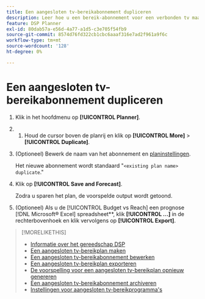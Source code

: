 ```yaml
---
title: Een aangesloten tv-bereikabonnement dupliceren
description: Leer hoe u een bereik-abonnement voor een verbonden tv maakt met behulp van de instellingen van een bestaand abonnement.
feature: DSP Planner
exl-id: 80dab57a-e56d-4a77-a1d5-c3e705f54fb9
source-git-commit: 8574d76fd322cb1cbc6aaaf316e7ad2f961a9f6c
workflow-type: tm+mt
source-wordcount: '128'
ht-degree: 0%

---
```


# Een aangesloten tv-bereikabonnement dupliceren

1. Klik in het hoofdmenu op **[!UICONTROL Planner]**.

1. 
   1. Houd de cursor boven de planrij en klik op **[!UICONTROL More]** > **[!UICONTROL Duplicate]**.

1. (Optioneel) Bewerk de naam van het abonnement en [planinstellingen](planner-settings.md).

   Het nieuwe abonnement wordt standaard &quot;`<existing plan name> duplicate`.&quot;

1. Klik op **[!UICONTROL Save and Forecast]**.

   Zodra u sparen het plan, de voorspelde output wordt getoond.

1. (Optioneel) Als u de [!UICONTROL Budget vs Reach] een prognose [!DNL Microsoft® Excel] spreadsheet**, klik **[!UICONTROL ...]** in de rechterbovenhoek en klik vervolgens op **[!UICONTROL Export]**.

>[!MORELIKETHIS]
>
>* [Informatie over het gereedschap DSP](planner-about.md)
>* [Een aangesloten tv-bereikplan maken](planner-create.md)
>* [Een aangesloten tv-bereikabonnement bewerken](planner-edit.md)
>* [Een aangesloten tv-bereikplan exporteren](planner-export.md)
>* [De voorspelling voor een aangesloten tv-bereikplan opnieuw genereren](planner-forecast.md)
>* [Een aangesloten tv-bereikabonnement archiveren](planner-archive.md)
>* [Instellingen voor aangesloten tv-bereikprogramma&#39;s](planner-settings.md)
